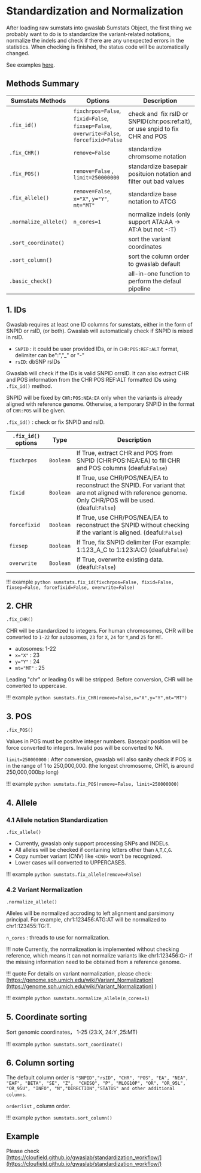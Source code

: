 # Standardization and Normalization
After loading raw sumstats into gwaslab Sumstats Object, the first thing we probably want to do is to standardize the variant-related notations, normalize the indels and check if there are any unexpected errors in the statistics. When checking is finished, the status code will be automatically changed.

See examples [here](https://cloufield.github.io/gwaslab/standardization_workflow/).

## Methods Summary

| Sumstats Methods      | Options                                                      | Description                                                                    |
| --------------------- | ------------------------------------------------------------ | ------------------------------------------------------------------------------ |
| `.fix_id()`           | `fixchrpos=False`, <br/>`fixid=False`, <br/>`fixsep=False`,<br/>`overwrite=False`,<br/>`forcefixid=False` | check and  fix rsID or SNPID(chr:pos:ref:alt), or use snpid to fix CHR and POS |
| `.fix_CHR()`          | `remove=False`                                               | standardize chromsome notation                                                 |
| `.fix_POS()`          | `remove=False` , `limit=250000000`          | standardize basepair posituion notation and filter out bad values              |
| `.fix_allele()`       | `remove=False`, `x="X"`, `y="Y"`, `mt="MT"`         | standardize base notation to ATCG                                              |
| `.normalize_allele()` | `n_cores=1`                                                  | normalize indels (only support ATA:AA -> AT:A but not -:T)                     |
| `.sort_coordinate()`  |                                                              | sort the variant coordinates                                                   |
| `.sort_column()`  |                                                              | sort the column order to gwaslab default                                                   |
| `.basic_check()`  |                                                              | all-in-one function to perform the defaul pipeline                                             |

## 1. IDs

Gwaslab requires at least one ID columns for sumstats, either in the form of SNPID or rsID, (or both). Gwaslab will automatically check if SNPID is mixed in rsID.

- `SNPID` : it could be user provided IDs, or in `CHR:POS:REF:ALT` format, delimiter can be":","_" or "-"
- `rsID`: dbSNP rsIDs

Gwaslab will check if the IDs is valid SNPID orrsID.  It can also extract CHR and POS information from the CHR:POS:REF:ALT formatted IDs using `.fix_id()` method.

SNPID will be fixed by `CHR:POS:NEA:EA`  only when the variants is already aligned with reference genome. Otherwise, a temporary SNPID in the format of `CHR:POS` will be given.

`.fix_id()` : check or fix SNPID and rsID.   

|`.fix_id()` options|Type|Description|
|-|-|-|
|`fixchrpos`|`Boolean`|If True, extract CHR and POS from SNPID (CHR:POS:NEA:EA) to fill CHR and POS columns (deaful:`False`)|
|`fixid`|`Boolean`|If True, use CHR/POS/NEA/EA to reconstruct the SNPID. For variant that are not aligned with reference genome. Only CHR/POS will be used. (deaful:`False`)|
|`forcefixid`|`Boolean`|If True, use CHR/POS/NEA/EA to reconstruct the SNPID without checking if the variant is aligned. (deaful:`False`)|
|`fixsep`|`Boolean`|If True, fix SNPID delimiter (For example: 1:123_A_C to 1:123:A:C) (deaful:`False`)|
|`overwrite`|`Boolean`|If True, overwrite existing data. (deaful:`False`)|

!!! example
    ```python
    sumstats.fix_id(fixchrpos=False,
                    fixid=False,
                    fixsep=False,
                    forcefixid=False,
                    overwrite=False)
    ```

## 2. CHR

`.fix_CHR()`

CHR will be standardized to integers. For human chromosomes, CHR will be converted to `1-22` for autosomes, `23` for `X`, `24` for `Y`,and `25` for `MT`.

-  autosomes: 1-22
- `x="X"` : 23
- `y="Y"` : 24
- `mt="MT"` : 25

Leading "chr" or leading 0s will be stripped. Before conversion, CHR will be converted to uppercase.

!!! example
    ```python
    sumstats.fix_CHR(remove=False,x="X",y="Y",mt="MT")
    ```

## 3. POS

`.fix_POS()`

Values in POS must be positive integer numbers. Basepair position will be force converted to integers. Invalid pos will be converted to NA. 

`limit=250000000` : After conversion, gwaslab will also sanity check if POS is in the range of 1 to 250,000,000. (the longest chromosome, CHR1, is around 250,000,000bp long)  

!!! example
    ```python
    sumstats.fix_POS(remove=False, limit=250000000)
    ```

## 4. Allele

### 4.1 Allele notation Standardization

`.fix_allele()`

- Currently, gwaslab only support processing SNPs and INDELs. 
- All alleles will be checked if containing letters other than `A`,`T`,`C`,`G`.
- Copy number variant (CNV) like `<CN0>` won't be recognized.
- Lower cases will converted to UPPERCASES.

!!! example
    ```python
    sumstats.fix_allele(remove=False)
    ```

### 4.2 Variant Normalization

`.normalize_allele()`

Alleles will be normalized accroding to left alignment and parsimony principal. For example, chr1:123456:ATG:AT will be normalized to chr1:123455:TG:T.

`n_cores` : threads to use for normalization.

!!! note
    Currently, the normalizeation is implemented without checking reference, which means it can not normalize variants like chr1:123456:G:- if the missing information need to be obtained from a reference genome.  
    
!!! quote
    For details on variant normalization, please check: [https://genome.sph.umich.edu/wiki/Variant_Normalization](https://genome.sph.umich.edu/wiki/Variant_Normalization) )

!!! example
    ```python
    sumstats.normalize_allele(n_cores=1)
    ```

## 5. Coordinate sorting

Sort genomic coordinates， 1-25 (23:X, 24:Y ,25:MT)

!!! example
    ```python
    sumstats.sort_coordinate()
    ```

## 6. Column sorting

The default column order is `"SNPID","rsID", "CHR", "POS", "EA", "NEA", "EAF", "BETA", "SE", "Z",  "CHISQ", "P", "MLOG10P", "OR", "OR_95L", "OR_95U", "INFO", "N","DIRECTION","STATUS" and other additional columns`.

`order`:`list` , column order.

!!! example
    ```python
    sumstats.sort_column()
    ```

## Example
Please check [https://cloufield.github.io/gwaslab/standardization_workflow/](https://cloufield.github.io/gwaslab/standardization_workflow/)
